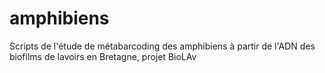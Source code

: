 # amphibiens
Scripts de l'étude de métabarcoding des amphibiens à partir de l'ADN des biofilms de lavoirs en Bretagne, projet BioLAv
